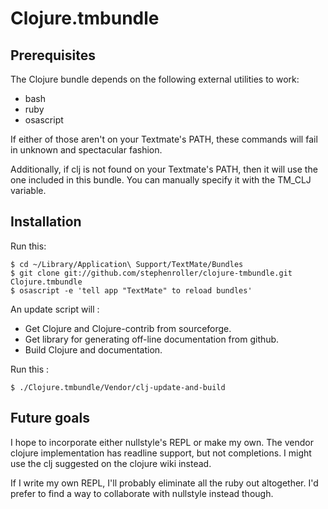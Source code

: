 # Clojure.tmbundle

## Prerequisites

The Clojure bundle depends on the following external utilities to work:

* bash
* ruby
* osascript

If either of those aren't on your Textmate's PATH, these commands will fail in unknown and spectacular fashion.

Additionally, if clj is not found on your Textmate's PATH, then it will use the one included in this bundle. You can manually specify it with the TM_CLJ variable.

## Installation

Run this:
 
	$ cd ~/Library/Application\ Support/TextMate/Bundles
	$ git clone git://github.com/stephenroller/clojure-tmbundle.git Clojure.tmbundle
	$ osascript -e 'tell app "TextMate" to reload bundles'

An update script will :

* Get Clojure and Clojure-contrib from sourceforge.
* Get library for generating off-line documentation from github.
* Build Clojure and documentation.

Run this :

	$ ./Clojure.tmbundle/Vendor/clj-update-and-build

## Future goals

I hope to incorporate either nullstyle's REPL or make my own. The vendor clojure implementation has readline support, but not completions. I might use the clj suggested on the clojure wiki instead.

If I write my own REPL, I'll probably eliminate all the ruby out altogether. I'd prefer to find a way to collaborate with nullstyle instead though.